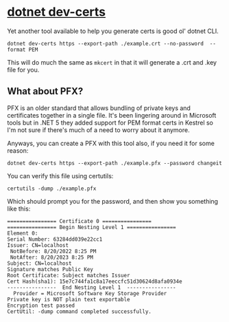 # [dotnet dev-certs](https://learn.microsoft.com/en-us/dotnet/core/tools/dotnet-dev-certs)

Yet another tool available to help you generate certs is good ol' dotnet CLI.
```
dotnet dev-certs https --export-path ./example.crt --no-password  --format PEM
```

This will do much the same as ```mkcert``` in that it will generate a .crt and .key file for you.

## What about PFX?
PFX is an older standard that allows bundling of private keys and certificates together in a single file. It's been lingering around in Microsoft tools but in .NET 5 they added support for PEM format certs in Kestrel so I'm not sure if there's much of a need to worry about it anymore.

Anyways, you can create a PFX with this tool also, if you need it for some reason:
```
dotnet dev-certs https --export-path ./example.pfx --password changeit
```
You can verify this file using certutils:
```
certutils -dump ./example.pfx
```
Which should prompt you for the password, and then show you something like this:
```
================ Certificate 0 ================
================ Begin Nesting Level 1 ================
Element 0:
Serial Number: 63284dd039e22cc1
Issuer: CN=localhost
 NotBefore: 8/20/2022 8:25 PM
 NotAfter: 8/20/2023 8:25 PM
Subject: CN=localhost
Signature matches Public Key
Root Certificate: Subject matches Issuer
Cert Hash(sha1): 15e7c744fa1c8a17eeccfc51d30624d8afa0934e
----------------  End Nesting Level 1  ----------------
  Provider = Microsoft Software Key Storage Provider
Private key is NOT plain text exportable
Encryption test passed
CertUtil: -dump command completed successfully.
```